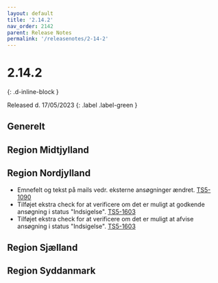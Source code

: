 ```yaml
---
layout: default
title: '2.14.2'
nav_order: 2142
parent: Release Notes
permalink: '/releasenotes/2-14-2'
---
```


# 2.14.2
{: .d-inline-block }

Released d. 17/05/2023
{: .label .label-green }

## Generelt

## Region Midtjylland

## Region Nordjylland
- Emnefelt og tekst på mails vedr. eksterne ansøgninger ændret. [TS5-1090](https://sd.trifork.com/browse/TS5-1090) 
- Tilføjet ekstra check for at verificere om det er muligt at godkende ansøgning i status "Indsigelse". [TS5-1603](https://sd.trifork.com/browse/TS5-1603)
- Tilføjet ekstra check for at verificere om det er muligt at afvise ansøgning i status "Indsigelse". [TS5-1603](https://sd.trifork.com/browse/TS5-1603)

## Region Sjælland


## Region Syddanmark
